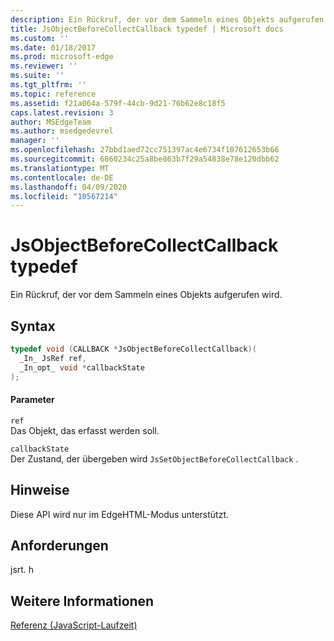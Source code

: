 ```yaml
---
description: Ein Rückruf, der vor dem Sammeln eines Objekts aufgerufen wird.
title: JsObjectBeforeCollectCallback typedef | Microsoft docs
ms.custom: ''
ms.date: 01/18/2017
ms.prod: microsoft-edge
ms.reviewer: ''
ms.suite: ''
ms.tgt_pltfrm: ''
ms.topic: reference
ms.assetid: f21a064a-579f-44cb-9d21-76b62e8c18f5
caps.latest.revision: 3
author: MSEdgeTeam
ms.author: msedgedevrel
manager: ''
ms.openlocfilehash: 27bbd1aed72cc751397ac4e6734f107612653b66
ms.sourcegitcommit: 6860234c25a8be863b7f29a54838e78e120dbb62
ms.translationtype: MT
ms.contentlocale: de-DE
ms.lasthandoff: 04/09/2020
ms.locfileid: "10567214"
---
```

# JsObjectBeforeCollectCallback typedef
Ein Rückruf, der vor dem Sammeln eines Objekts aufgerufen wird.  
  
## Syntax  
  
```cpp  
typedef void (CALLBACK *JsObjectBeforeCollectCallback)(  
  _In_ JsRef ref,  
  _In_opt_ void *callbackState  
);  
```  
  
#### Parameter  
 `ref`  
 Das Objekt, das erfasst werden soll.  
  
 `callbackState`  
 Der Zustand, der übergeben wird `JsSetObjectBeforeCollectCallback` .  
  
## Hinweise  
 Diese API wird nur im EdgeHTML-Modus unterstützt.  
  
## Anforderungen  
 jsrt. h  
  
## Weitere Informationen  
 [Referenz (JavaScript-Laufzeit)](../chakra-hosting/reference-javascript-runtime.md)